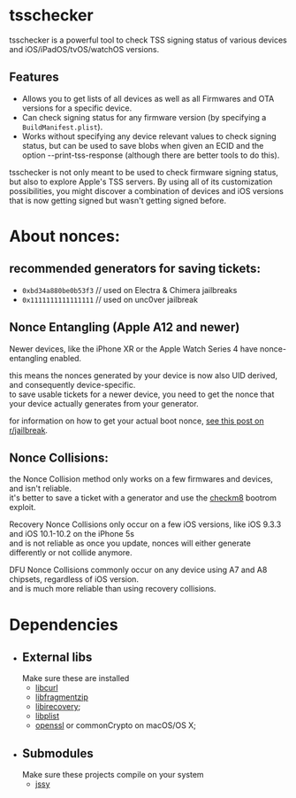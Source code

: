 # tsschecker  
tsschecker is a powerful tool to check TSS signing status of various devices and iOS/iPadOS/tvOS/watchOS versions.

## Features  
* Allows you to get lists of all devices as well as all Firmwares and OTA versions for a specific device.
* Can check signing status for any firmware version (by specifying a `BuildManifest.plist`).
* Works without specifying any device relevant values to check signing status, but can be used to save blobs when given an ECID and the option --print-tss-response (although there are better tools to do this).

tsschecker is not only meant to be used to check firmware signing status, but also to explore Apple's TSS servers.
By using all of its customization possibilities, you might discover a combination of devices and iOS versions that is now getting signed but wasn't getting signed before. 

# About nonces:
## recommended generators for saving tickets:
* `0xbd34a880be0b53f3` // used on Electra & Chimera jailbreaks
* `0x1111111111111111` // used on unc0ver jailbreak

## Nonce Entangling (Apple A12 and newer)
Newer devices, like the iPhone XR or the Apple Watch Series 4 have nonce-entangling enabled.

this means the nonces generated by your device is now also UID derived, and consequently device-specific.<br>to save usable tickets for a newer device, you need to get the nonce that your device actually generates from your generator.

for information on how to get your actual boot nonce, [see this post on r/jailbreak](https://www.reddit.com/r/jailbreak/comments/cssh8f/tutorial_easiest_way_to_save_blobs_on_a12/).

## Nonce Collisions:

the Nonce Collision method only works on a few firmwares and devices, and isn't reliable.<br>it's better to save a ticket with a generator and use the [checkm8](https://github.com/axi0mx/ipwndfu) bootrom exploit.

Recovery Nonce Collisions only occur on a few iOS versions, like iOS 9.3.3 and iOS 10.1-10.2 on the iPhone 5s<br>and is not reliable as once you update, nonces will either generate differently or not collide anymore.

DFU Nonce Collisions commonly occur on any device using A7 and A8 chipsets, regardless of iOS version.<br>and is much more reliable than using recovery collisions.

# Dependencies
* ## External libs
  Make sure these are installed
  * [libcurl](https://curl.haxx.se/libcurl/)
  * [libfragmentzip](https://github.com/tihmstar/libfragmentzip)
  * [libirecovery](https://github.com/libimobiledevice/libirecovery);
  * [libplist](https://github.com/libimobiledevice/libplist)
  * [openssl](https://github.com/openssl/openssl) or commonCrypto on macOS/OS X;
* ## Submodules
  Make sure these projects compile on your system
  * [jssy](https://github.com/tihmstar/jssy)
